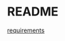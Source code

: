 # README

[requirements](https://github.com/StrongMind/culture/blob/main/recruit/full-stack-developer.md)